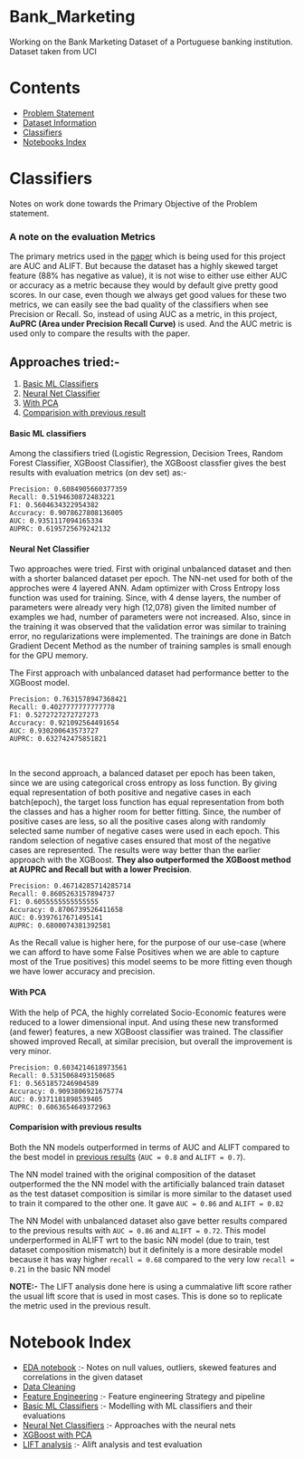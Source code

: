 # Bank_Marketing
Working on the Bank Marketing Dataset of a Portuguese banking institution. Dataset taken from UCI


# Contents

-   [Problem Statement](https://github.com/a-anurag1024/Bank_Marketing/blob/main/problem_statement.txt)
-   [Dataset Information](https://github.com/a-anurag1024/Bank_Marketing/blob/main/dataset_given_details.txt)
-   [Classifiers](#classifiers)
-   [Notebooks Index](#notebook-index)


# Classifiers
Notes on work done towards the Primary Objective of the Problem statement.

### A note on the evaluation Metrics

The primary metrics used in the [paper](https://www.semanticscholar.org/paper/A-data-driven-approach-to-predict-the-success-of-Moro-Cortez/cab86052882d126d43f72108c6cb41b295cc8a9e) which is being used for this project are AUC and ALIFT. But because the dataset has a highly skewed target feature (88% has negative as value), it is not wise to either use either AUC or accuracy as a metric because they would by default give pretty good scores. In our case, even though we always get good values for these two metrics, we can easily see the bad quality of the classifiers when see Precision or Recall. So, instead of using AUC as a metric, in this project, **AuPRC (Area under Precision Recall Curve)** is used. And the AUC metric is used only to compare the results with the paper.


## Approaches tried:- 
1. [Basic ML Classifiers](#basic-ml-classifiers)  
2. [Neural Net Classifier](#neural-net-classifier)
3. [With PCA](#with-pca)
4. [Comparision with previous result](#comparision-with-previous-results)

#### Basic ML classifiers
Among the classifiers tried (Logistic Regression, Decision Trees, Random Forest Classifier, XGBoost Classifier), the XGBoost classfier gives the best results with evaluation metrics (on dev set) as:- 
```
Precision: 0.6084905660377359
Recall: 0.5194630872483221
F1: 0.5604634322954382
Accuracy: 0.9078627808136005
AUC: 0.9351117094165334
AUPRC: 0.6195725679242132
```

#### Neural Net Classifier
Two approaches were tried. First with original unbalanced dataset and then with a shorter balanced dataset per epoch. The NN-net used for both of the approches were 4 layered ANN. Adam optimizer with Cross Entropy loss function was used for training. Since, with 4 dense layers, the number of parameters were already very high (12,078) given the limited number of examples we had, number of parameters were not increased. Also, since in the training it was observed that the validation error was similar to training error, no regularizations were implemented. The trainings are done in Batch Gradient Decent Method as the number of training samples is small enough for the GPU memory.
<br>

The First approach with unbalanced dataset had performance better to the XGBoost model.
```
Precision: 0.7631578947368421
Recall: 0.4027777777777778
F1: 0.5272727272727273
Accuracy: 0.921092564491654
AUC: 0.930200643573727
AUPRC: 0.632742475851821
```
<br>

In the second approach, a balanced dataset per epoch has been taken, since we are using categorical cross entropy as loss function. By giving equal representation of both positive and negative cases in each batch(epoch), the target loss function has equal representation from both the classes and has a higher room for better fitting. Since, the number of positive cases are less, so all the positive cases along with randomly selected same number of negative cases were used in each epoch. This random selection of negative cases ensured that most of the negative cases are represented. The results were way better than the earlier approach with the XGBoost. **They also outperformed the XGBoost method at AUPRC and Recall but with a lower Precision**. 
```
Precision: 0.46714285714285714
Recall: 0.8605263157894737
F1: 0.6055555555555555
Accuracy: 0.8706739526411658
AUC: 0.9397617671495141
AUPRC: 0.6800074381392581
```
As the Recall value is higher here, for the purpose of our use-case (where we can afford to have some False Positives when we are able to capture most of the True positives) this model seems to be more fitting even though we have lower accuracy and precision.


#### With PCA
With the help of PCA, the highly correlated Socio-Economic features were reduced to a lower dimensional input. And using these new transformed (and fewer) features, a new XGBoost classifier was trained. The classifier showed improved Recall, at similar precision, but overall the improvement is very minor.
```
Precision: 0.6034214618973561
Recall: 0.5315068493150685
F1: 0.5651857246904589
Accuracy: 0.9093806921675774
AUC: 0.9371181898539405
AUPRC: 0.6063654649372963
```


#### Comparision with previous results

Both the NN models outperformed in terms of AUC and ALIFT compared to the best model in [previous results](https://www.semanticscholar.org/paper/A-data-driven-approach-to-predict-the-success-of-Moro-Cortez/cab86052882d126d43f72108c6cb41b295cc8a9e) (`AUC = 0.8` and `ALIFT = 0.7`).

The NN model trained with the original composition of the dataset outperformed the the NN model with the artificially balanced train dataset as the test dataset composition is similar is more similar to the dataset used to train it compared to the other one. It gave `AUC = 0.86` and `ALIFT = 0.82`

The NN Model with unbalanced dataset also gave better results compared to the previous results with `AUC = 0.86` and `ALIFT = 0.72`. This model underperformed in ALIFT wrt to the basic NN model (due to train, test dataset composition mismatch) but it definitely is a more desirable model because it has way higher `recall = 0.68` compared to the very low `recall = 0.21` in the basic NN model

**NOTE:-** The LIFT analysis done here is using a cummalative lift score rather the usual lift score that is used in most cases. This is done so to replicate the metric used in the previous result.


# Notebook Index

-   [EDA notebook](/notebooks/explore_data.ipynb) :- Notes on null values, outliers, skewed features and correlations in the given dataset
-   [Data Cleaning](/notebooks/data_cleaning.ipynb) 
-   [Feature Engineering](/notebooks/feature_engineering.ipynb) :- Feature engineering Strategy and pipeline
-   [Basic ML Classifiers](/notebooks/ml_classifiers.ipynb) :- Modelling with ML classifiers and their evaluations
-   [Neural Net Classifiers](/notebooks/neural_net_classifier.ipynb) :- Approaches with the neural nets
-   [XGBoost with PCA](/notebooks/with_PCA.ipynb)
-   [LIFT analysis](/notebooks/alift.ipynb) :- Alift analysis and test evaluation